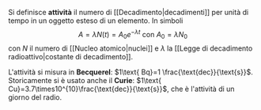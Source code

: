 Si definisce **attività** il numero di [[Decadimento|decadimenti]] per unità di tempo in un oggetto esteso di un elemento. In simboli
$$A=\lambda N(t)=A_{0}e^{-\lambda t}\text{ con }A_{0}=\lambda N_{0}$$
con $N$ il numero di [[Nucleo atomico|nuclei]] e $\lambda$ la [[Legge di decadimento radioattivo|costante di decadimento]].

L'attività si misura in **Becquerel**: $1\text{ Bq}=1 \frac{\text{dec}}{\text{s}}$. Storicamente si è usato anche il **Curie**: $1\text{ Cu}=3.7\times10^{10}\frac{\text{dec}}{\text{s}}$, che è l'attività di un giorno del radio.